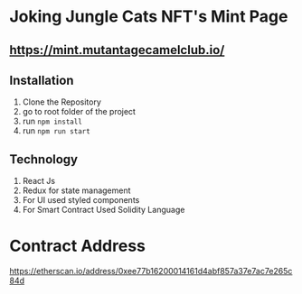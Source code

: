 # Joking Jungle Cats NFT's Mint Page

## https://mint.mutantagecamelclub.io/

## Installation

1. Clone the Repository
2. go to root folder of the project
3. run ``` npm install ``` 
4. run ```npm run start ``` 


## Technology 

1. React Js
2. Redux for state management
3. For UI used styled components
4. For Smart Contract Used Solidity Language


# Contract Address

https://etherscan.io/address/0xee77b16200014161d4abf857a37e7ac7e265c84d
